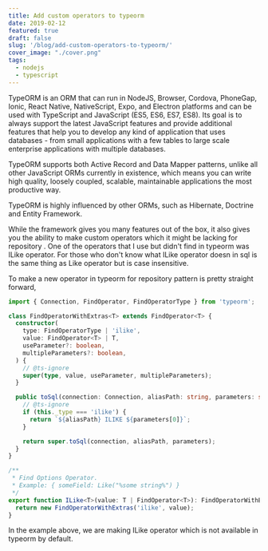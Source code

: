 ```yaml
---
title: Add custom operators to typeorm
date: 2019-02-12
featured: true
draft: false
slug: '/blog/add-custom-operators-to-typeorm/'
cover_image: "./cover.png"
tags:
  - nodejs
  - typescript
---
```


TypeORM is an ORM that can run in NodeJS, Browser, Cordova, PhoneGap, Ionic, React Native, NativeScript, Expo, and Electron platforms and can be used with TypeScript and JavaScript (ES5, ES6, ES7, ES8). Its goal is to always support the latest JavaScript features and provide additional features that help you to develop any kind of application that uses databases - from small applications with a few tables to large scale enterprise applications with multiple databases.

TypeORM supports both Active Record and Data Mapper patterns, unlike all other JavaScript ORMs currently in existence, which means you can write high quality, loosely coupled, scalable, maintainable applications the most productive way.

TypeORM is highly influenced by other ORMs, such as Hibernate, Doctrine and Entity Framework.

While the framework gives you many features out of the box, it also gives you the ability to make custom operators which it might be lacking for repository . One of the operators that I use but didn't find in typeorm was ILike operator. For those who don't know what ILike operator doesn in sql is the same thing as Like operator but is case insensitive.

To make a new operator in typeorm for repository pattern is pretty straight forward,

```ts
import { Connection, FindOperator, FindOperatorType } from 'typeorm';

class FindOperatorWithExtras<T> extends FindOperator<T> {
  constructor(
    type: FindOperatorType | 'ilike',
    value: FindOperator<T> | T,
    useParameter?: boolean,
    multipleParameters?: boolean,
  ) {
    // @ts-ignore
    super(type, value, useParameter, multipleParameters);
  }

  public toSql(connection: Connection, aliasPath: string, parameters: string[]): string {
    // @ts-ignore
    if (this._type === 'ilike') {
      return `${aliasPath} ILIKE ${parameters[0]}`;
    }

    return super.toSql(connection, aliasPath, parameters);
  }
}

/**
 * Find Options Operator.
 * Example: { someField: Like("%some string%") }
 */
export function ILike<T>(value: T | FindOperator<T>): FindOperatorWithExtras<T> {
  return new FindOperatorWithExtras('ilike', value);
}
```

In the example above, we are making ILike operator which is not available in typeorm by default.
